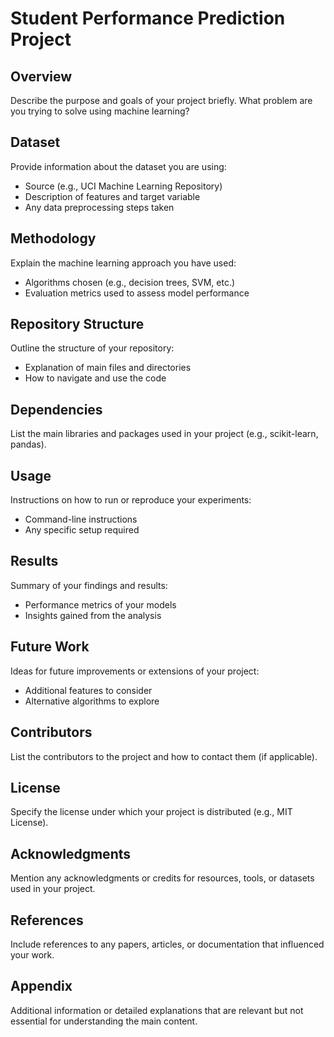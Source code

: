 # Student Performance Prediction Project

## Overview
Describe the purpose and goals of your project briefly. What problem are you trying to solve using machine learning?

## Dataset
Provide information about the dataset you are using:
- Source (e.g., UCI Machine Learning Repository)
- Description of features and target variable
- Any data preprocessing steps taken

## Methodology
Explain the machine learning approach you have used:
- Algorithms chosen (e.g., decision trees, SVM, etc.)
- Evaluation metrics used to assess model performance

## Repository Structure
Outline the structure of your repository:
- Explanation of main files and directories
- How to navigate and use the code

## Dependencies
List the main libraries and packages used in your project (e.g., scikit-learn, pandas).

## Usage
Instructions on how to run or reproduce your experiments:
- Command-line instructions
- Any specific setup required

## Results
Summary of your findings and results:
- Performance metrics of your models
- Insights gained from the analysis

## Future Work
Ideas for future improvements or extensions of your project:
- Additional features to consider
- Alternative algorithms to explore

## Contributors
List the contributors to the project and how to contact them (if applicable).

## License
Specify the license under which your project is distributed (e.g., MIT License).

## Acknowledgments
Mention any acknowledgments or credits for resources, tools, or datasets used in your project.

## References
Include references to any papers, articles, or documentation that influenced your work.

## Appendix
Additional information or detailed explanations that are relevant but not essential for understanding the main content.
